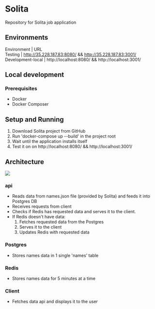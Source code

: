 # Solita

Repository for Solita job application

## Environments

Environment | URL  
Testing | http://35.228.187.83:8080/ && http://35.228.187.83:3001/
Development-local | http://localhost:8080/ && http://localhost:3001/

## Local development

### Prerequisites

- Docker
- Docker Composer

## Setup and Running

1. Download Solita project from GitHub
2. Run 'docker-compose up --build' in the project root
3. Wait until the application installs itself
4. Test it on on http://localhost:8080/ && http://localhost:3001/

## Architecture

<img src="https://s3.eu-north-1.amazonaws.com/elar-saks.info/Solita.png" />

### api

- Reads data from names.json file (provided by Solita) and feeds it into Postgres DB
- Receives requests from client
- Checks if Redis has requested data and serves it to the client.
- If Redis doesn't have data:
  1. Fetches requested data from the Postgres
  2. Serves it to the client
  3. Updates Redis with requested data

### Postgres

- Stores names data in 1 single 'names' table

### Redis

- Stores names data for 5 minutes at a time

### Client

- Fetches data api and displays it to the user
